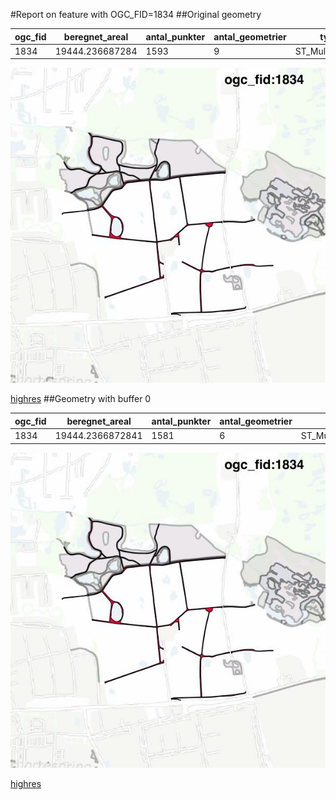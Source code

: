 #Report on feature with OGC_FID=1834
##Original geometry



| ogc_fid | beregnet_areal  | antal_punkter | antal_geometrier |      type       |
|---------|-----------------|---------------|------------------|-----------------|
|    1834 | 19444.236687284 |          1593 |                9 | ST_MultiPolygon|
![geom](../images/1834_invalid.jpg)


[highres](https://raw.githubusercontent.com/Septima/herlev/master/images/1834_invalid_highres.jpg)
##Geometry with buffer 0



| ogc_fid |  beregnet_areal  | antal_punkter | antal_geometrier |      type       |
|---------|------------------|---------------|------------------|-----------------|
|    1834 | 19444.2366872841 |          1581 |                6 | ST_MultiPolygon|
![geom](../images/1834_buffer0.jpg)


[highres](https://raw.githubusercontent.com/Septima/herlev/master/images/1834_buffer0_highres.jpg)
